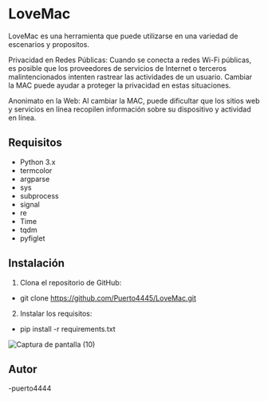 # LoveMac
LoveMac es una herramienta que puede utilizarse en una variedad de escenarios y propositos.

Privacidad en Redes Públicas: Cuando se conecta a redes Wi-Fi públicas, es posible que los proveedores de servicios de Internet o terceros malintencionados intenten rastrear las actividades de un usuario. Cambiar la MAC puede ayudar a proteger la privacidad en estas situaciones.

Anonimato en la Web: Al cambiar la MAC, puede dificultar que los sitios web y servicios en línea recopilen información sobre su dispositivo y actividad en línea.

## Requisitos

- Python 3.x
- termcolor
- argparse
- sys
- subprocess
- signal
- re
- Time
- tqdm
- pyfiglet

## Instalación

1. Clona el repositorio de GitHub:
- git clone https://github.com/Puerto4445/LoveMac.git

2. Instalar los requisitos:
- pip install -r requirements.txt

![Captura de pantalla (10)](https://github.com/user-attachments/assets/36169d7b-af03-4107-b97a-4b0b74fb1772)
  

## Autor
-puerto4444
